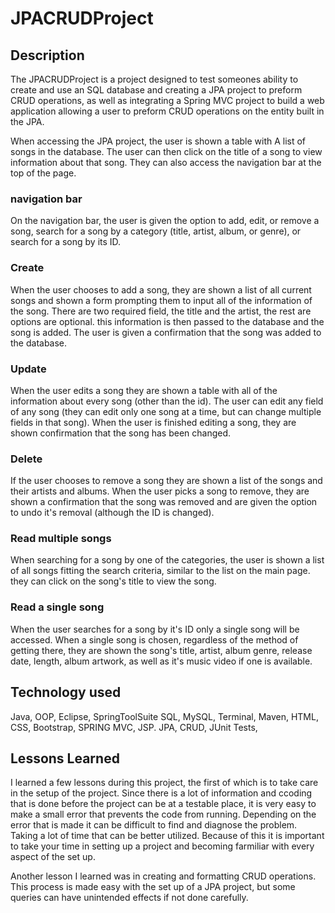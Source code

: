 # JPACRUDProject

## Description
The JPACRUDProject is a project designed to test someones ability to create and use an SQL database and creating a JPA project to preform CRUD operations, as well as integrating a Spring MVC project to build a web application allowing a user to preform CRUD operations on the entity built in the JPA.

When accessing the JPA project, the user is shown a table with A list of songs in the database. The user can then click on the title of a song to view information about that song. They can also access the navigation bar at the top of the page. 

### navigation bar
On the navigation bar, the user is given the option to add, edit, or remove a song, search for a song by a category (title, artist, album, or genre), or search for a song by its ID. 

### Create
When the user chooses to add a song, they are shown a list of all current songs and shown a form prompting them to input all of the information of the song. There are two required field, the title and the artist, the rest are options are optional. this information is then passed to the database and the song is added. The user is given a confirmation that the song was added to the database.

### Update
When the user edits a song they are shown a table with all of the information about every song (other than the id). The user can edit any field of any song (they can edit only one song at a time, but can change multiple fields in that song). When the user is finished editing a song, they are shown confirmation that the song has been changed.

### Delete
If the user chooses to remove a song they are shown a list of the songs and their artists and albums. When the user picks a song to remove, they are shown a confirmation that the song was removed and are given the option to undo it's removal (although the ID is changed).

### Read multiple songs
When searching for a song by one of the categories, the user is shown a list of all songs fitting the search criteria, similar to the list on the main page. they can click on the song's title to view the song.

### Read a single song
When the user searches for a song by it's ID only a single song will be accessed. When a single song is chosen, regardless of the method of getting there, they are shown the song's title, artist, album genre, release date, length, album artwork, as well as it's music video if one is available. 

## Technology used
Java, OOP, Eclipse, SpringToolSuite SQL, MySQL, Terminal, Maven, HTML, CSS, Bootstrap, SPRING MVC, JSP. JPA, CRUD, JUnit Tests, 

## Lessons Learned

I learned a few lessons during this project, the first of which is to take care in the setup of the project. Since there is a lot of information and ccoding that is done before the project can be at a testable place, it is very easy to make a small error that prevents the code from running. Depending on the error that is made it can be difficult to find and diagnose the problem. Taking a lot of time that can be better utilized. Because of this it is important to take your time in setting up a project and becoming farmiliar with every aspect of the set up.

Another lesson I learned was in creating and formatting CRUD operations. This process is made easy with the set up of a JPA project, but some queries can have unintended effects if not done carefully.

